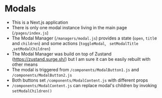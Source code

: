 # Modals

- This is a Next.js application
- There is only one modal instance living in the main page (`/pages/index.js`)
- The Modal Manager (`/managers/modal.js`) provides a state (`open`, `titl`e and `children`) and some actions (`toggleModal`, ` setModalTitle` ,`setModalChildren`)
- The Modal Manager was build on top of Zustand (https://zustand.surge.sh/) but I am sure it can be easily rebuilt with other means
- The modal is triggered from `/components/ModalButton1.js` and `/components/ModalButton2.js`
- Both buttons set `/components/ModalContent.js` with different props
- `/components/ModalContent.js` can replace modal's children by invoking `setModalChildren()`
